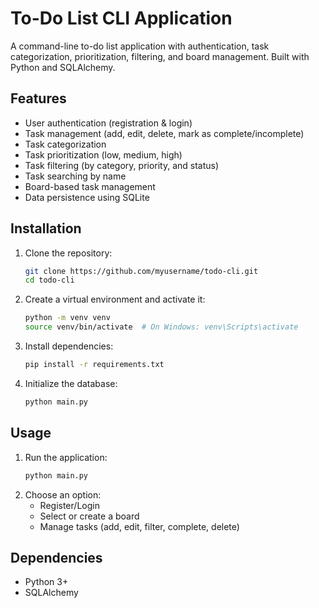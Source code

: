 # To-Do List CLI Application

A command-line to-do list application with authentication, task categorization, prioritization, filtering, and board management. Built with Python and SQLAlchemy.

## Features
- User authentication (registration & login)
- Task management (add, edit, delete, mark as complete/incomplete)
- Task categorization
- Task prioritization (low, medium, high)
- Task filtering (by category, priority, and status)
- Task searching by name
- Board-based task management
- Data persistence using SQLite

## Installation

1. Clone the repository:
   ```bash
   git clone https://github.com/myusername/todo-cli.git
   cd todo-cli
   ```

2. Create a virtual environment and activate it:
   ```bash
   python -m venv venv
   source venv/bin/activate  # On Windows: venv\Scripts\activate
   ```

3. Install dependencies:
   ```bash
   pip install -r requirements.txt
   ```

4. Initialize the database:
   ```bash
   python main.py
   ```

## Usage

1. Run the application:
   ```bash
   python main.py
   ```
2. Choose an option:
   - Register/Login
   - Select or create a board
   - Manage tasks (add, edit, filter, complete, delete)
   
## Dependencies
- Python 3+
- SQLAlchemy

